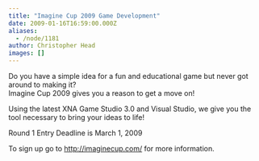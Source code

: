 ```yaml
---
title: "Imagine Cup 2009 Game Development"
date: 2009-01-16T16:59:00.000Z
aliases:
  - /node/1181
author: Christopher Head
images: []
---
```


<div class="field field-name-body field-type-text-with-summary field-label-hidden"><div class="field-items"><div class="field-item even"><p>Do you have a simple idea for a fun and educational game but never got around to making it?<br>
Imagine Cup 2009 gives you a reason to get a move on!</p>
<p>Using the latest XNA Game Studio 3.0 and Visual Studio, we give you the tool necessary to bring your ideas to life!</p>
<p>Round 1 Entry Deadline is March 1, 2009</p>
<p>To sign up go to <a href="http://imaginecup.com/">http://imaginecup.com/</a> for more information.</p>
</div></div></div>    <footer>
          </footer>
